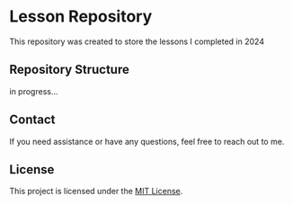 # Lesson Repository

This repository was created to store the lessons I completed in 2024

## Repository Structure

in progress...

## Contact

If you need assistance or have any questions, feel free to reach out to me.

## License

This project is licensed under the [MIT License](LICENSE).
